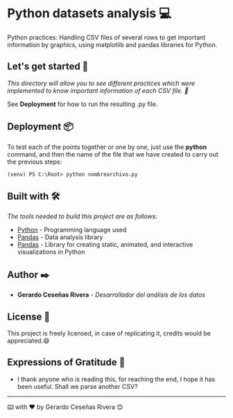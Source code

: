 # Python datasets analysis 💻

Python practices: Handling CSV files of several rows to get important information by graphics, using matplotlib and pandas libraries for Python.

## Let's get started 🚀

_This directory will allow you to see different practices which were implemented to know important information of each CSV file. 🙂_

See **Deployment** for how to run the resulting .py file.

## Deployment 📦

To test each of the points together or one by one, just use the **python** command, and then the name of the file that we have created to carry out the previous steps:

```
(venv) PS C:\Root> python nombrearchivo.py

```

## Built with 🛠️

_The tools needed to build this project are as follows:_

-   [Python](https://www.python.org/) \- Programming language used
-   [Pandas](https://pandas.pydata.org/) \- Data analysis library
-   [Pandas](https://matplotlib.org/) \- Library for creating static, animated, and interactive visualizations in Python

## Author ✒️

-   **Gerardo Ceseñas Rivera** \- _Desarrollador del análisis de los datos_

## License 📄

This project is freely licensed, in case of replicating it, credits would be appreciated.😄

## Expressions of Gratitude 🎁

-   I thank anyone who is reading this, for reaching the end, I hope it has been useful. Shall we parse another CSV?

----------

⌨️ with ❤️ by Gerardo Ceseñas Rivera 😊
